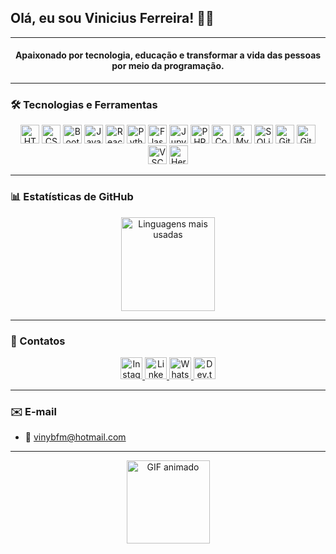 <h2 align="left">Olá, eu sou Vinicius Ferreira! 👋😊</h2>

---

<h4 align="center">Apaixonado por tecnologia, educação e transformar a vida das pessoas por meio da programação.</h4>

---

### 🛠 Tecnologias e Ferramentas

<div align="center">
  <img src="https://cdn.jsdelivr.net/gh/devicons/devicon/icons/html5/html5-original.svg" height="30" alt="HTML5 logo" />
  <img src="https://cdn.jsdelivr.net/gh/devicons/devicon/icons/css3/css3-original.svg" height="30" alt="CSS3 logo" />
  <img src="https://cdn.jsdelivr.net/gh/devicons/devicon/icons/bootstrap/bootstrap-original.svg" height="30" alt="Bootstrap logo" />
  <img src="https://cdn.jsdelivr.net/gh/devicons/devicon/icons/javascript/javascript-original.svg" height="30" alt="JavaScript logo" />
  <img src="https://cdn.jsdelivr.net/gh/devicons/devicon/icons/react/react-original.svg" height="30" alt="React logo" />
  <img src="https://cdn.jsdelivr.net/gh/devicons/devicon/icons/python/python-original.svg" height="30" alt="Python logo" />
  <img src="https://cdn.jsdelivr.net/gh/devicons/devicon/icons/flask/flask-original.svg" height="30" alt="Flask logo" />
  <img src="https://cdn.jsdelivr.net/gh/devicons/devicon/icons/jupyter/jupyter-original.svg" height="30" alt="Jupyter logo" />
  <img src="https://cdn.jsdelivr.net/gh/devicons/devicon/icons/php/php-original.svg" height="30" alt="PHP logo" />
  <img src="https://cdn.jsdelivr.net/gh/devicons/devicon/icons/composer/composer-original.svg" height="30" alt="Composer logo" />
  <img src="https://cdn.jsdelivr.net/gh/devicons/devicon/icons/mysql/mysql-original.svg" height="30" alt="MySQL logo" />
  <img src="https://cdn.jsdelivr.net/gh/devicons/devicon/icons/sqlite/sqlite-original.svg" height="30" alt="SQLite logo" />
  <img src="https://cdn.jsdelivr.net/gh/devicons/devicon/icons/git/git-original.svg" height="30" alt="Git logo" />
  <img src="https://cdn.jsdelivr.net/gh/devicons/devicon/icons/github/github-original.svg" height="30" alt="GitHub logo" />
  <img src="https://cdn.jsdelivr.net/gh/devicons/devicon/icons/vscode/vscode-original.svg" height="30" alt="VSCode logo" />
  <img src="https://cdn.jsdelivr.net/gh/devicons/devicon/icons/heroku/heroku-original.svg" height="30" alt="Heroku logo" />
</div>

---

### 📊 Estatísticas de GitHub

<div align="center">
  <img src="https://github-readme-stats.vercel.app/api/top-langs?username=ViniciusBfm&locale=en&hide_title=false&layout=compact&card_width=320&langs_count=5&theme=gotham&hide_border=false" height="150" alt="Linguagens mais usadas" />
</div>

---

### 💬 Contatos

<div align="center">
  <a href="https://www.instagram.com/vinyciusbfm/" target="_blank">
    <img src="https://img.shields.io/static/v1?message=Instagram&logo=instagram&label=&color=E4405F&logoColor=white&style=for-the-badge" height="35" alt="Instagram logo" />
  </a>
  <a href="https://www.linkedin.com/in/viniferreiram1999/" target="_blank">
    <img src="https://img.shields.io/static/v1?message=LinkedIn&logo=linkedin&label=&color=0077B5&logoColor=white&style=for-the-badge" height="35" alt="LinkedIn logo" />
  </a>
  <a href="https://api.whatsapp.com/send/?phone=%2B5571981798029&text&type=phone_number&app_absent=0" target="_blank">
    <img src="https://img.shields.io/static/v1?message=WhatsApp&logo=whatsapp&label=&color=25D366&logoColor=white&style=for-the-badge" height="35" alt="WhatsApp logo" />
  </a>
  <a href="https://viniciusbfm.up.railway.app/" target="_blank">
    <img src="https://img.shields.io/static/v1?message=Dev.to&logo=dev.to&label=&color=0A0A0A&logoColor=white&style=for-the-badge" height="35" alt="Dev.to logo" />
  </a>
</div>

---

### ✉️ E-mail

- 📧 vinybfm@hotmail.com

---

<div align="center">
  <img src="https://i.imgflip.com/8y354x.gif" height="133" alt="GIF animado" />
</div>

